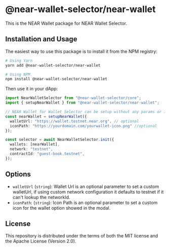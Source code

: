 # @near-wallet-selector/near-wallet

This is the NEAR Wallet package for NEAR Wallet Selector.

## Installation and Usage

The easiest way to use this package is to install it from the NPM registry:

```bash
# Using Yarn
yarn add @near-wallet-selector/near-wallet

# Using NPM.
npm install @near-wallet-selector/near-wallet
```

Then use it in your dApp:

```ts
import NearWalletSelector from "@near-wallet-selector/core";
import { setupNearWallet } from "@near-wallet-selector/near-wallet";

// NEAR Wallet for Wallet Selector can be setup without any params or it can take two optional params.
const nearWallet = setupNearWallet({
  walletUrl: "https://wallet.testnet.near.org", // optional
  iconPath: "https://yourdomain.com/yourwallet-icon.png" //optional
});

const selector = await NearWalletSelector.init({
  wallets: [nearWallet],
  network: "testnet",
  contractId: "guest-book.testnet",
});
```

## Options

- `walletUrl` (`string`): Wallet Url is an optional parameter to set a custom walletUrl, if using custom network configuration it defaults to testnet if it can't lookup the networkId.
- `iconPath`: (`string`): Icon Path is an optional parameter to set a custom icon for the wallet option showed in the modal.

## License

This repository is distributed under the terms of both the MIT license and the Apache License (Version 2.0).
